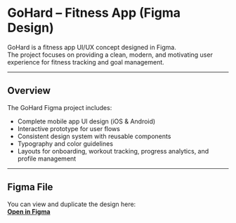 # GoHard – Fitness App (Figma Design)

GoHard is a fitness app UI/UX concept designed in Figma.  
The project focuses on providing a clean, modern, and motivating user experience for fitness tracking and goal management.

---

## Overview

The GoHard Figma project includes:

- Complete mobile app UI design (iOS & Android)  
- Interactive prototype for user flows  
- Consistent design system with reusable components  
- Typography and color guidelines  
- Layouts for onboarding, workout tracking, progress analytics, and profile management  

---

## Figma File

You can view and duplicate the design here:  
[**Open in Figma**](https://www.figma.com/design/8yEjhFv9RjkSJj57NpO0K5/fitness?node-id=0-1&p=f&t=wD7NEuYnMZX6auoj-0)  

